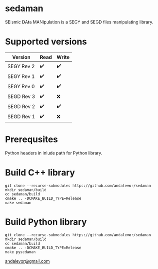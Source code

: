 # sedaman
SEismic DAta MANipulation is a SEGY and SEGD files manipulating library.

# Supported versions
Version    | Read               | Write
---------- | ------------------ | ------------------
SEGY Rev 2 | :heavy_check_mark: | :heavy_check_mark:
SEGY Rev 1 | :heavy_check_mark: | :heavy_check_mark:
SEGY Rev 0 | :heavy_check_mark: | :heavy_check_mark:
SEGD Rev 3 | :heavy_check_mark: | :x:
SEGD Rev 2 | :heavy_check_mark: | :heavy_check_mark:
SEGD Rev 1 | :heavy_check_mark: | :x:

# Prerequsites
Python headers in inlude path for Python library.

# Build C++ library
```
git clone --recurse-submodules https://github.com/andalevor/sedaman
mkdir sedaman/build
cd sedaman/build
cmake .. -DCMAKE_BUILD_TYPE=Release
make sedaman
```
# Build Python library
```
git clone --recurse-submodules https://github.com/andalevor/sedaman
mkdir sedaman/build
cd sedaman/build
cmake .. -DCMAKE_BUILD_TYPE=Release
make pysedaman
```

andalevor@gmail.com
